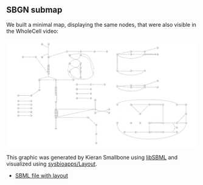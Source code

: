 ## SBGN submap
We built a minimal map, displaying the same nodes, that were also visible in the WholeCell video: 

![image](https://raw.githubusercontent.com/dagwa/wholecell-metabolism/master/sbgn/layout_rendered.png)

This graphic was generated by Kieran Smallbone using [libSBML](http://sbml.org/Software/libSBML) and visualized using [sysbioapps/Layout](http://sysbioapps.dyndns.org/Layout). 

* [SBML file with layout](https://raw.githubusercontent.com/dagwa/wholecell-metabolism/master/sbgn/layout_rendered.xml)

